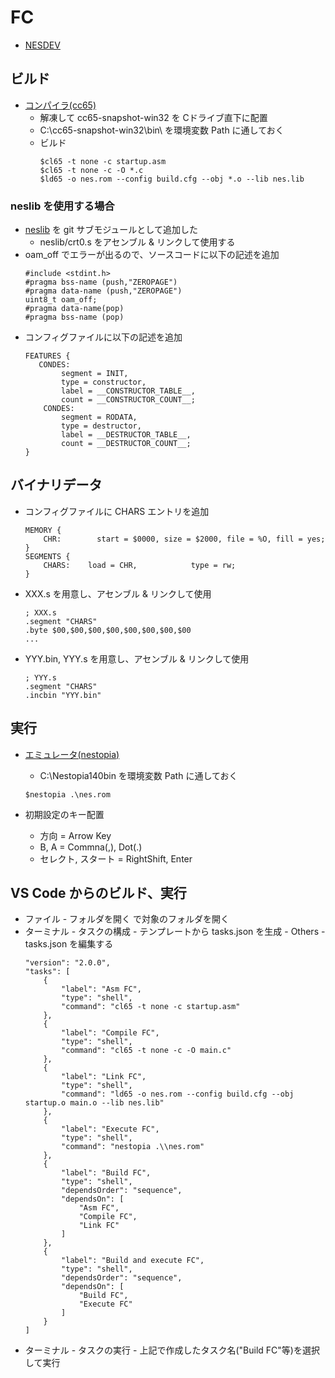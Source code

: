 # FC

- [NESDEV](https://www.nesdev.org/)

## ビルド
- [コンパイラ(cc65)](https://cc65.github.io/)
    - 解凍して cc65-snapshot-win32 を Cドライブ直下に配置
    - C:\cc65-snapshot-win32\bin\ を環境変数 Path に通しておく
    - ビルド
        ~~~
        $cl65 -t none -c startup.asm
        $cl65 -t none -c -O *.c
        $ld65 -o nes.rom --config build.cfg --obj *.o --lib nes.lib
        ~~~
### neslib を使用する場合
 - [neslib](https://github.com/clbr/neslib) を git サブモジュールとして追加した
    - neslib/crt0.s をアセンブル & リンクして使用する
 - oam_off でエラーが出るので、ソースコードに以下の記述を追加
    ~~~
    #include <stdint.h>
    #pragma bss-name (push,"ZEROPAGE")
    #pragma data-name (push,"ZEROPAGE")
    uint8_t oam_off;
    #pragma data-name(pop)
    #pragma bss-name (pop)
    ~~~
 - コンフィグファイルに以下の記述を追加
    ~~~
    FEATURES {
       CONDES:
            segment = INIT,
	        type = constructor,
	        label = __CONSTRUCTOR_TABLE__,
	        count = __CONSTRUCTOR_COUNT__;
        CONDES: 
            segment = RODATA,
	        type = destructor,
	        label = __DESTRUCTOR_TABLE__,
	        count = __DESTRUCTOR_COUNT__;
    }
    ~~~

## バイナリデータ
- コンフィグファイルに CHARS エントリを追加
    ~~~
    MEMORY {
        CHR: 		start = $0000, size = $2000, file = %O, fill = yes;
    }
    SEGMENTS {   
        CHARS:    load = CHR,            type = rw;
    }
    ~~~
 - XXX.s を用意し、アセンブル & リンクして使用
    ~~~
    ; XXX.s
    .segment "CHARS"
    .byte $00,$00,$00,$00,$00,$00,$00,$00
    ...
    ~~~
 - YYY.bin, YYY.s を用意し、アセンブル & リンクして使用
    ~~~
    ; YYY.s
    .segment "CHARS"
	.incbin "YYY.bin"
    ~~~

## 実行
- [エミュレータ(nestopia)](http://nestopia.sourceforge.net/)
    - C:\Nestopia140bin を環境変数 Path に通しておく
    ~~~
    $nestopia .\nes.rom
    ~~~

- 初期設定のキー配置
    - 方向 = Arrow Key
    - B, A = Commna(,), Dot(.)
    - セレクト, スタート = RightShift, Enter

## VS Code からのビルド、実行
 - ファイル - フォルダを開く で対象のフォルダを開く
 - ターミナル - タスクの構成 - テンプレートから tasks.json を生成 - Others - tasks.json を編集する
    ~~~
    "version": "2.0.0",
    "tasks": [
        {
            "label": "Asm FC",
            "type": "shell",
            "command": "cl65 -t none -c startup.asm"
        },
        {
            "label": "Compile FC",
            "type": "shell",
            "command": "cl65 -t none -c -O main.c"
        },
        {
            "label": "Link FC",
            "type": "shell",
            "command": "ld65 -o nes.rom --config build.cfg --obj startup.o main.o --lib nes.lib"
        },
        {
            "label": "Execute FC",
            "type": "shell",
            "command": "nestopia .\\nes.rom"
        },
        {
            "label": "Build FC",
            "type": "shell",
            "dependsOrder": "sequence",
            "dependsOn": [
                "Asm FC",
                "Compile FC",
                "Link FC"
            ]
        },
        {
            "label": "Build and execute FC",
            "type": "shell",
            "dependsOrder": "sequence",
            "dependsOn": [
                "Build FC",
                "Execute FC"
            ]
        }
    ]
    ~~~
 - ターミナル - タスクの実行 - 上記で作成したタスク名("Build FC"等)を選択して実行
